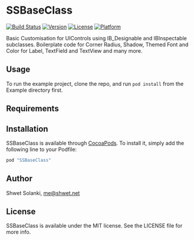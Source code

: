 # SSBaseClass

[![Build Status](https://travis-ci.org/shwetsolanki/SSBaseClass.svg?style=flat)](https://travis-ci.org/shwetsolanki/SSBaseClass)
[![Version](https://img.shields.io/cocoapods/v/SSBaseClass.svg?style=flat)](http://cocoapods.org/pods/SSBaseClass)
[![License](https://img.shields.io/cocoapods/l/SSBaseClass.svg?style=flat)](http://opensource.org/licenses/MIT)
[![Platform](https://img.shields.io/cocoapods/p/SSBaseClass.svg?style=flat)](http://cocoapods.org/pods/SSBaseClass)

Basic Customisation for UIControls using IB_Designable and IBInspectable subclasses. 
Boilerplate code for Corner Radius, Shadow, Themed Font and Color for Label, TextField and TextView and many more.

## Usage

To run the example project, clone the repo, and run `pod install` from the Example directory first.

## Requirements

## Installation

SSBaseClass is available through [CocoaPods](http://cocoapods.org). To install
it, simply add the following line to your Podfile:

```ruby
pod "SSBaseClass"
```

## Author

Shwet Solanki, me@shwet.net

## License

SSBaseClass is available under the MIT license. See the LICENSE file for more info.
